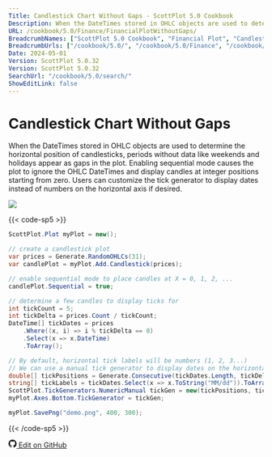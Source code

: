 ```yaml
---
Title: Candlestick Chart Without Gaps - ScottPlot 5.0 Cookbook
Description: When the DateTimes stored in OHLC objects are used to determine the horizontal position of candlesticks, periods without data like weekends and holidays appear as gaps in the plot. Enabling sequential mode causes the plot to ignore the OHLC DateTimes and display candles at integer positions starting from zero. Users can customize the tick generator to display dates instead of numbers on the horizontal axis if desired.
URL: /cookbook/5.0/Finance/FinancialPlotWithoutGaps/
BreadcrumbNames: ["ScottPlot 5.0 Cookbook", "Financial Plot", "Candlestick Chart Without Gaps"]
BreadcrumbUrls: ["/cookbook/5.0/", "/cookbook/5.0/Finance", "/cookbook/5.0/Finance/FinancialPlotWithoutGaps"]
Date: 2024-05-01
Version: ScottPlot 5.0.32
Version: ScottPlot 5.0.32
SearchUrl: "/cookbook/5.0/search/"
ShowEditLink: false
---
```


# Candlestick Chart Without Gaps


When the DateTimes stored in OHLC objects are used to determine the horizontal position of candlesticks, periods without data like weekends and holidays appear as gaps in the plot. Enabling sequential mode causes the plot to ignore the OHLC DateTimes and display candles at integer positions starting from zero. Users can customize the tick generator to display dates instead of numbers on the horizontal axis if desired.

[![](/cookbook/5.0/images/FinancialPlotWithoutGaps.png?240501080901)](/cookbook/5.0/images/FinancialPlotWithoutGaps.png?240501080901)

{{< code-sp5 >}}

```cs
ScottPlot.Plot myPlot = new();

// create a candlestick plot
var prices = Generate.RandomOHLCs(31);
var candlePlot = myPlot.Add.Candlestick(prices);

// enable sequential mode to place candles at X = 0, 1, 2, ...
candlePlot.Sequential = true;

// determine a few candles to display ticks for
int tickCount = 5;
int tickDelta = prices.Count / tickCount;
DateTime[] tickDates = prices
    .Where((x, i) => i % tickDelta == 0)
    .Select(x => x.DateTime)
    .ToArray();

// By default, horizontal tick labels will be numbers (1, 2, 3...)
// We can use a manual tick generator to display dates on the horizontal axis
double[] tickPositions = Generate.Consecutive(tickDates.Length, tickDelta);
string[] tickLabels = tickDates.Select(x => x.ToString("MM/dd")).ToArray();
ScottPlot.TickGenerators.NumericManual tickGen = new(tickPositions, tickLabels);
myPlot.Axes.Bottom.TickGenerator = tickGen;

myPlot.SavePng("demo.png", 400, 300);

```

{{< /code-sp5 >}}

<a href='https://github.com/ScottPlot/ScottPlot/blob/main/src/ScottPlot5/ScottPlot5%20Cookbook/Recipes/PlotTypes/Finance.cs'><svg xmlns="http://www.w3.org/2000/svg" width="16" height="16" fill="currentColor" class="mb-1 bi bi-github" viewBox="0 0 16 16">
  <path d="M8 0C3.58 0 0 3.58 0 8c0 3.54 2.29 6.53 5.47 7.59.4.07.55-.17.55-.38 0-.19-.01-.82-.01-1.49-2.01.37-2.53-.49-2.69-.94-.09-.23-.48-.94-.82-1.13-.28-.15-.68-.52-.01-.53.63-.01 1.08.58 1.23.82.72 1.21 1.87.87 2.33.66.07-.52.28-.87.51-1.07-1.78-.2-3.64-.89-3.64-3.95 0-.87.31-1.59.82-2.15-.08-.2-.36-1.02.08-2.12 0 0 .67-.21 2.2.82.64-.18 1.32-.27 2-.27s1.36.09 2 .27c1.53-1.04 2.2-.82 2.2-.82.44 1.1.16 1.92.08 2.12.51.56.82 1.27.82 2.15 0 3.07-1.87 3.75-3.65 3.95.29.25.54.73.54 1.48 0 1.07-.01 1.93-.01 2.2 0 .21.15.46.55.38A8.01 8.01 0 0 0 16 8c0-4.42-3.58-8-8-8"/>
</svg> Edit on GitHub</a>

